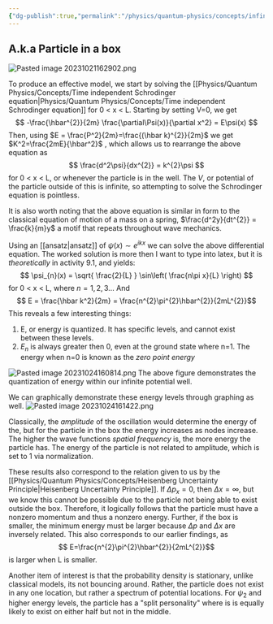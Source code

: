 ```yaml
---
{"dg-publish":true,"permalink":"/physics/quantum-physics/concepts/infinite-square-well/"}
---
```


## A.k.a Particle in a box
![Pasted image 20231021162902.png](/img/user/Attachments/Pasted%20image%2020231021162902.png)


To produce an effective model, we start by solving the [[Physics/Quantum Physics/Concepts/Time independent Schrodinger equation\|Physics/Quantum Physics/Concepts/Time independent Schrodinger equation]] for 0 < x < L. Starting by setting V=0, we get 
$$
-\frac{\hbar^{2}}{2m} \frac{\partial\Psi(x)}{\partial x^2} = E\psi(x)
$$
Then, using $E = \frac{P^2}{2m}=\frac{(\hbar k)^{2}}{2m}$ we get $K^2=\frac{2mE}{\hbar^2}$ , which allows us to rearrange the above equation as
$$
\frac{d^2\psi}{dx^{2}} = k^{2}\psi 
$$
for 0 < x < L, or whenever the particle is in the well. The $V$, or potential of the particle outside of this is infinite, so attempting to solve the Schrodinger equation is pointless. 

It is also worth noting that the above equation is similar in form to the classical equation of motion of a mass on a spring, $\frac{d^2y}{dt^{2}} = \frac{k}{m}y$ a motif that repeats throughout wave mechanics. 

Using an [[ansatz\|ansatz]] of $\psi(x) \sim e^{ikx}$ we can solve the above differential equation. 
The worked solution is more then I want to type into latex, but it is *theoretically* in activity 9.1, and yields: 
$$
\psi_{n}(x) = \sqrt{ \frac{2}{L} } \sin\left( \frac{n\pi x}{L} \right)
$$
for 0 < x < L, where $n=1,2,3\dots$ 
And 
$$
E =  \frac{\hbar k^2}{2m} = 
\frac{n^{2}\pi^{2}\hbar^{2}}{2mL^{2}}$$
This reveals a few interesting things: 
1. E, or energy is quantized. It has specific levels, and cannot exist between these levels. 
2. $E_{n}$ is always greater then 0, even at the ground state where n=1. The energy when n=0 is known as the *zero point energy* 

 ![Pasted image 20231024160814.png](/img/user/Attachments/Pasted%20image%2020231024160814.png)
 The above figure demonstrates the quantization of energy within our infinite potential well.

We can graphically demonstrate these energy levels through graphing as well. 
![Pasted image 20231024161422.png](/img/user/Attachments/Pasted%20image%2020231024161422.png)

Classically, the *amplitude* of the oscillation would determine the energy of the, but for the particle in the box the energy increases as nodes increase. The higher the wave functions *spatial frequency* is, the more energy the particle has. The energy of the particle is not related to amplitude, which is set to 1 via normalization. 

These results also correspond to the relation given to us by the [[Physics/Quantum Physics/Concepts/Heisenberg Uncertainty Principle\|Heisenberg Uncertainty Principle]]. If $\Delta p_{x}=0$, then $\Delta x=\infty$, but we know this cannot be possible due to the particle not being able to exist outside the box. Therefore, it logically follows that the particle must have a nonzero momentum and thus a nonzero energy. Further, if the box is smaller, the minimum energy must be larger because $\Delta p$ and $\Delta x$ are inversely related. This also corresponds to our earlier findings, as 
$$
E=\frac{n^{2}\pi^{2}\hbar^{2}}{2mL^{2}}$$
is larger when L is smaller. 

Another item of interest is that the probability density is stationary, unlike classical models, its not bouncing around. Rather, the particle does not exist in any one location, but rather a spectrum of potential locations. For $\psi_{2}$ and higher energy levels, the particle has a "split personality" where is is equally likely to exist on either half but not in the middle. 
